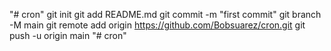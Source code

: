 "# cron"  git init git add README.md git commit -m "first commit" git branch -M main git remote add origin https://github.com/Bobsuarez/cron.git git push -u origin main
"# cron"  
